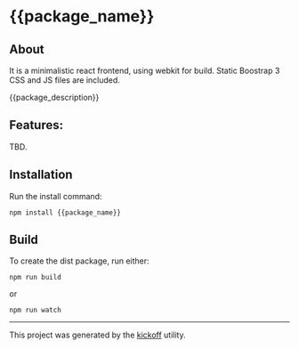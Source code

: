 {{package_name}}
================

## About

It is a minimalistic react frontend, using webkit for build.
Static Boostrap 3 CSS and JS files are included.

{{package_description}}

## Features:

TBD.

## Installation

Run the install command:

    npm install {{package_name}}


## Build

To create the dist package, run either:

    npm run build

or

    npm run watch

---

This project was generated by the
[kickoff](https://github.com/tombenke/kickoff) utility.
